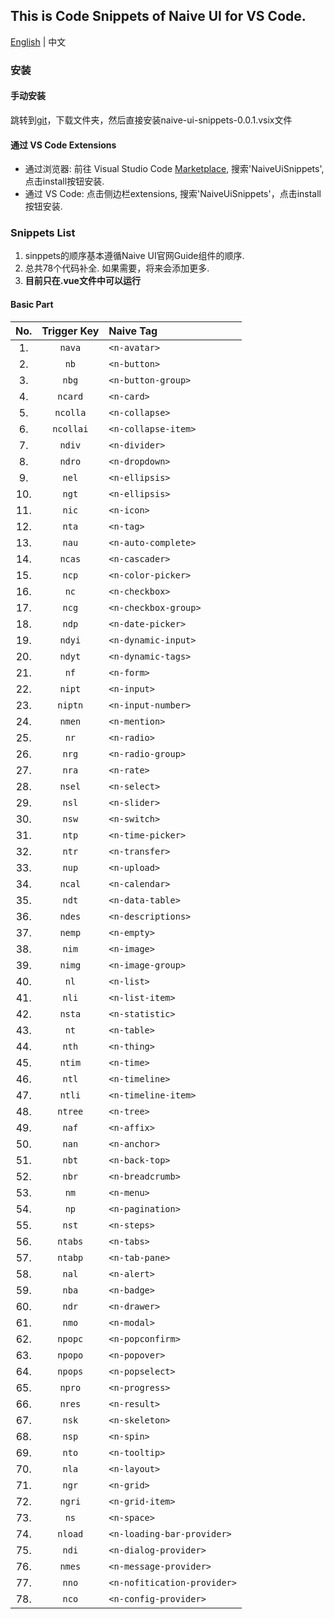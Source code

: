 ## This is Code Snippets of Naive UI for VS Code.
[English](README.md) | 中文
### 安装

#### 手动安装

跳转到[git](https://github.com/JimFirst/naive-ui-snippets)，下载文件夹，然后直接安装naive-ui-snippets-0.0.1.vsix文件  

#### 通过 VS Code Extensions

+ 通过浏览器: 前往 Visual Studio Code [Marketplace](https://marketplace.visualstudio.com/vscode), 搜索'NaiveUiSnippets', 点击install按钮安装.
+ 通过 VS Code: 点击侧边栏extensions, 搜索'NaiveUiSnippets'，点击install按钮安装.

### Snippets List

1. sinppets的顺序基本遵循Naive UI官网Guide组件的顺序. <!--Supply extra General and Options parts.-->
2. 总共78个代码补全. 如果需要，将来会添加更多.
3. **目前只在.vue文件中可以运行**

#### Basic Part

|No.|Trigger&nbsp;Key|Naive Tag|
|:------:|:--------------:|:--------|
|1. | `nava` | `<n-avatar>` |
|2. | `nb` | `<n-button>` |
|3. | `nbg` | `<n-button-group>` |
|4. | `ncard` | `<n-card>` |
|5. | `ncolla` | `<n-collapse>` |
|6. | `ncollai` | `<n-collapse-item>` |
|7. | `ndiv` | `<n-divider>` |
|8. | `ndro` | `<n-dropdown>` |
|9. | `nel` | `<n-ellipsis>` |
|10. | `ngt` | `<n-ellipsis>` |
|11. | `nic` | `<n-icon>` |
|12. | `nta` | `<n-tag>` |
|13. | `nau` | `<n-auto-complete>` |
|14. | `ncas` | `<n-cascader>` |
|15. | `ncp` | `<n-color-picker>` |
|16. | `nc` | `<n-checkbox>` |
|17. | `ncg` | `<n-checkbox-group>` |
|18. | `ndp` | `<n-date-picker>` |
|19. | `ndyi` | `<n-dynamic-input>` |
|20. | `ndyt` | `<n-dynamic-tags>` |
|21. | `nf` | `<n-form>` |
|22. | `nipt` | `<n-input>` |
|23. | `niptn` | `<n-input-number>` |
|24. | `nmen` | `<n-mention>` |
|25. | `nr` | `<n-radio>` |
|26. | `nrg` | `<n-radio-group>` |
|27. | `nra` | `<n-rate>` |
|28. | `nsel` | `<n-select>` |
|29. | `nsl` | `<n-slider>` |
|30. | `nsw` | `<n-switch>` |
|31. | `ntp` | `<n-time-picker>` |
|32. | `ntr` | `<n-transfer>` |
|33. | `nup` | `<n-upload>` |
|34. | `ncal` | `<n-calendar>` |
|35. | `ndt` | `<n-data-table>` |
|36. | `ndes` | `<n-descriptions>` |
|37. | `nemp` | `<n-empty>` |
|38. | `nim` | `<n-image>` |
|39. | `nimg` | `<n-image-group>` |
|40. | `nl` | `<n-list>` |
|41. | `nli` | `<n-list-item>` |
|42. | `nsta` | `<n-statistic>` |
|43. | `nt` | `<n-table>` |
|44. | `nth` | `<n-thing>` |
|45. | `ntim` | `<n-time>` |
|46. | `ntl` | `<n-timeline>` |
|47. | `ntli` | `<n-timeline-item>` |
|48. | `ntree` | `<n-tree>` |
|49. | `naf` | `<n-affix>` |
|50. | `nan` | `<n-anchor>` |
|51. | `nbt` | `<n-back-top>` |
|52. | `nbr` | `<n-breadcrumb>` |
|53. | `nm` | `<n-menu>` |
|54. | `np` | `<n-pagination>` |
|55. | `nst` | `<n-steps>` |
|56. | `ntabs` | `<n-tabs>` |
|57. | `ntabp` | `<n-tab-pane>` |
|58. | `nal` | `<n-alert>` |
|59. | `nba` | `<n-badge>` |
|60. | `ndr` | `<n-drawer>` |
|61. | `nmo` | `<n-modal>` |
|62. | `npopc` | `<n-popconfirm>` |
|63. | `npopo` | `<n-popover>` |
|64. | `npops` | `<n-popselect>` |
|65. | `npro` | `<n-progress>` |
|66. | `nres` | `<n-result>` |
|67. | `nsk` | `<n-skeleton>` |
|68. | `nsp` | `<n-spin>` |
|69. | `nto` | `<n-tooltip>` |
|70. | `nla` | `<n-layout>` |
|71. | `ngr` | `<n-grid>` |
|72. | `ngri` | `<n-grid-item>` |
|73. | `ns` | `<n-space>` |
|74. | `nload` | `<n-loading-bar-provider>` |
|75. | `ndi` | `<n-dialog-provider>` |
|76. | `nmes` | `<n-message-provider>` |
|77. | `nno` | `<n-nofitication-provider>` |
|78. | `nco` | `<n-config-provider>` |